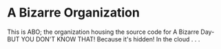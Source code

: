 # A Bizarre Organization

This is ABO; the organization housing the source code for A Bizarre Day- BUT YOU DON'T KNOW THAT! Because it's hidden!
In the cloud . . .